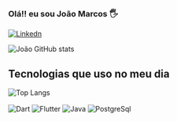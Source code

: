 ### Olá!! eu sou João Marcos 🖐️
[![Linkedn](https://img.shields.io/badge/LinkedIn-0077B5?style=for-the-badge&logo=linkedin&logoColor=white)](https://www.linkedin.com/in/joaomarcosgatis)


![João GitHub stats](https://github-readme-stats.vercel.app/api?username=JMGatsDev&show_icons=true&theme=dracula)

## Tecnologias que uso no meu dia 

![Top Langs](https://github-readme-stats.vercel.app/api/top-langs/?username=JMGatsDev&layout=compact)

<div style="display: inline_block">
  <img align="center" alt="Dart" src="https://img.shields.io/badge/Dart-0175C2?style=for-the-badge&logo=dart&logoColor=white" />
  <img align="center" alt="Flutter" src="https://img.shields.io/badge/Flutter-02569B?style=for-the-badge&logo=flutter&logoColor=white" />
  <img align="center" alt="Java" src="https://img.shields.io/badge/Java-ED8B00?style=for-the-badge&logo=openjdk&logoColor=white" />
  <img align="center" alt="PostgreSql" src="https://img.shields.io/badge/PostgreSQL-316192?style=for-the-badge&logo=postgresql&logoColor=white" />
</div><br/>


